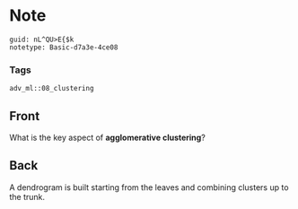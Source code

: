 # Note
```
guid: nL^QU>E{$k
notetype: Basic-d7a3e-4ce08
```

### Tags
```
adv_ml::08_clustering
```

## Front
What is the key aspect of <b>agglomerative clustering</b>?

## Back
<div>
  <div>
    <div>
      A dendrogram is built starting from the leaves and combining
      clusters up to the trunk.
    </div>
  </div>
</div>
